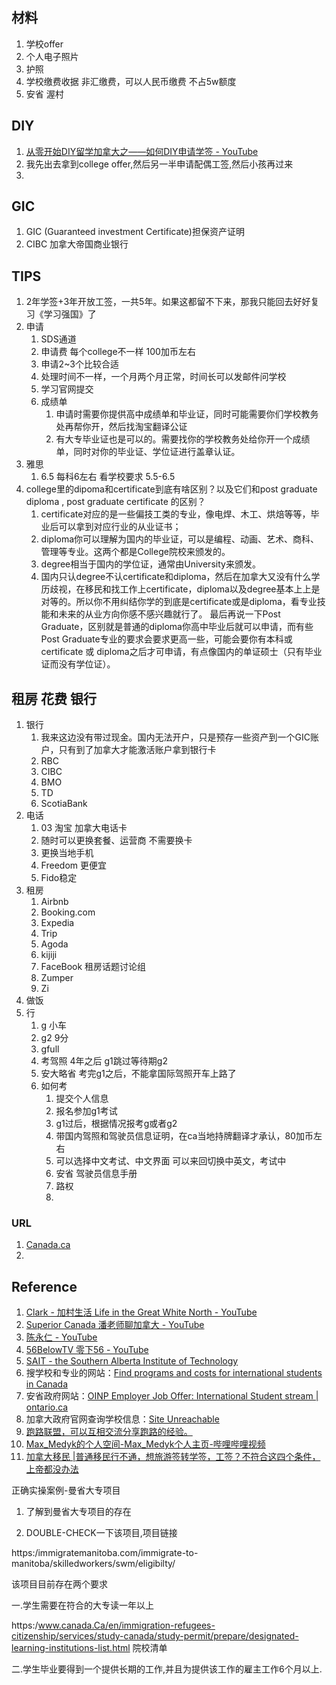 ## 材料
1. 学校offer
2. 个人电子照片
3. 护照
4. 学校缴费收据 非汇缴费，可以人民币缴费 不占5w额度
5. 安省 渥村

## DIY
1. [从零开始DIY留学加拿大之——如何DIY申请学签 - YouTube](https://www.youtube.com/watch?v=7x-xpPabsVk&ab_channel=Clark-%E5%8A%A0%E6%9D%91%E7%94%9F%E6%B4%BBLifeintheGreatWhiteNorth)
2. 我先出去拿到college offer,然后另一半申请配偶工签,然后小孩再过来
3. 



## GIC
1. GIC (Guaranteed investment Certificate)担保资产证明
2. CIBC 加拿大帝国商业银行

## TIPS
1. 2年学签+3年开放工签，一共5年。如果这都留不下来，那我只能回去好好复习《学习强国》了
2. 申请
	1. SDS通道
	2. 申请费 每个college不一样 100加币左右
	3. 申请2~3个比较合适
	4. 处理时间不一样，一个月两个月正常，时间长可以发邮件问学校
	5. 学习官网提交
	6. 成绩单
		1. 申请时需要你提供高中成绩单和毕业证，同时可能需要你们学校教务处再帮你开，然后找淘宝翻译公证
		2. 有大专毕业证也是可以的。需要找你的学校教务处给你开一个成绩单，同时对你的毕业证、学位证进行盖章认证。
3. 雅思
	1. 6.5 每科6左右 看学校要求 5.5-6.5
4. college里的dipoma和certificate到底有啥区别？以及它们和post graduate diploma , post graduate certificate 的区别？
	1. certificate对应的是一些偏技工类的专业，像电焊、木工、烘焙等等，毕业后可以拿到对应行业的从业证书；
	2. diploma你可以理解为国内的毕业证，可以是编程、动画、艺术、商科、管理等专业。这两个都是College院校来颁发的。
	3. degree相当于国内的学位证，通常由University来颁发。 
	4. 国内只认degree不认certificate和diploma，然后在加拿大又没有什么学历歧视，在移民和找工作上certificate，diploma以及degree基本上上是 对等的。所以你不用纠结你学的到底是certificate或是diploma，看专业技能和未来的从业方向你感不感兴趣就行了。 最后再说一下Post Graduate，区别就是普通的diploma你高中毕业后就可以申请，而有些Post Graduate专业的要求会要求更高一些，可能会要你有本科或certificate 或 diploma之后才可申请，有点像国内的单证硕士（只有毕业证而没有学位证）。 

## 租房 花费 银行
1. 银行
	1. 我来这边没有带过现金。国内无法开户，只是预存一些资产到一个GIC账户，只有到了加拿大才能激活账户拿到银行卡
	2. RBC
	3. CIBC
	4. BMO
	5. TD
	6. ScotiaBank 
2. 电话
	1. 03 淘宝 加拿大电话卡
	2. 随时可以更换套餐、运营商 不需要换卡
	3. 更换当地手机
	4. Freedom 更便宜
	5. Fido稳定 
3. 租房
	1. Airbnb
	2. Booking.com
	3. Expedia 
	4. Trip
	5. Agoda
	6. kijiji
	7. FaceBook 租房话题讨论组
	8. Zumper
	9. Zi
4. 做饭 
5. 行
	1. g 小车 
	2. g2 9分 
	3. gfull 
	4. 考驾照 4年之后 g1跳过等待期g2
	5. 安大略省 考完g1之后，不能拿国际驾照开车上路了
	6. 如何考
		1. 提交个人信息
		2. 报名参加g1考试
		3. g1过后，根据情况报考g或者g2
		4. 带国内驾照和驾驶员信息证明，在ca当地持牌翻译才承认，80加币左右 
		5. 可以选择中文考试、中文界面 可以来回切换中英文，考试中
		6. 安省 驾驶员信息手册
		7. 路权
		8.  


### URL
1. [Canada.ca](https://www.canada.ca/)
2. 

## Reference
1. [Clark - 加村生活 Life in the Great White North - YouTube](https://www.youtube.com/@clark2022)
2. [Superior Canada 潘老师聊加拿大 - YouTube](https://www.youtube.com/@SuperiorLife)
3. [陈永仁 - YouTube](https://www.youtube.com/channel/UCoQ2yLuQbpE6sd1E-5aE6tA)
4. [56BelowTV 零下56 - YouTube](https://www.youtube.com/channel/UCSX99Rvq5dszj6rzAPkdglA)
5. [SAIT - the Southern Alberta Institute of Technology](https://www.sait.ca/)
6. 搜学校和专业的网站：[Find programs and costs for international students in Canada](https://www.educanada.ca/programs-programmes/index.aspx?lang=eng)
7. 安省政府网站：[OINP Employer Job Offer: International Student stream | ontario.ca](https://www.ontario.ca/page/oinp-employer-job-offer-international-student-stream)
8. 加拿大政府官网查询学校信息：[Site Unreachable](https://www.canada.ca/en/immigration-refugees-citizenship/services/study-canada/study-permit/prepare/designated-learning-institutions-list.html)
9. [跑路联盟，可以互相交流分享跑路的经验。](https://www.reddit.com/r/iwanttorun/)
10. [Max\_Medyk的个人空间-Max\_Medyk个人主页-哔哩哔哩视频](https://space.bilibili.com/698579804)
11. [加拿大移民 |普通移民行不通，想旅游签转学签，工签？不符合这四个条件，上帝都没办法](https://www.youtube.com/watch?v=9LDn-9MFOYY&ab_channel=56BelowTV%E9%9B%B6%E4%B8%8B56)



正确实操案例-曼省大专项目

1. 了解到曼省大专项目的存在

2. DOUBLE-CHECK一下该项目,项目链接

https:/immigratemanitoba.com/immigrate-to-manitoba/skilledworkers/swm/eligibilty/

该项目目前存在两个要求

一.学生需要在符合的大专读一年以上

https:/www.canada.Ca/en/immigration-refugees-citizenship/services/study-canada/study-permit/prepare/designated-learning-institutions-list.html 院校清单

二.学生毕业要得到一个提供长期的工作,并且为提供该工作的雇主工作6个月以上.